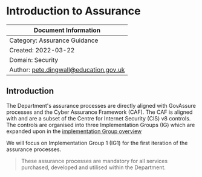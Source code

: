 # Introduction to Assurance

| Document Information |
------------------------|
| Category: Assurance Guidance |
| Created: 2022-03-22 |
| Domain: Security |
| Author: pete.dingwall@education.gov.uk |


## Introduction

The Department's assurance processes are directly aligned with GovAssure processes and the Cyber Assurance Framework (CAF). The CAF is aligned with and are a subset of the Centre for Internet Security (CIS) v8 controls. The controls are organised into three Implementation Groups (IG) which are expanded upon in the [implementation Group overview](../Assurance/ASU-SEC002-Implementation-Groups.md)

We will focus on Implementation Group 1 (IG1) for the first iteration of the assurance processes.

> These assurance processes are mandatory for all services purchased, developed and utilised within the Department.